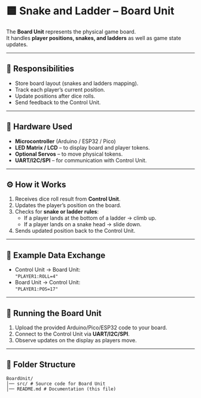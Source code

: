 # 🟦 Snake and Ladder – Board Unit

The **Board Unit** represents the physical game board.  
It handles **player positions, snakes, and ladders** as well as game state updates.

---

## 📌 Responsibilities

- Store board layout (snakes and ladders mapping).
- Track each player’s current position.
- Update positions after dice rolls.
- Send feedback to the Control Unit.

---

## 🔧 Hardware Used

- **Microcontroller** (Arduino / ESP32 / Pico)
- **LED Matrix / LCD** – to display board and player tokens.
- **Optional Servos** – to move physical tokens.
- **UART/I2C/SPI** – for communication with Control Unit.

---

## ⚙️ How it Works

1. Receives dice roll result from **Control Unit**.
2. Updates the player’s position on the board.
3. Checks for **snake or ladder rules**:
   - If a player lands at the bottom of a ladder → climb up.
   - If a player lands on a snake head → slide down.
4. Sends updated position back to the Control Unit.

---

## 📜 Example Data Exchange

- Control Unit → Board Unit:  
  `"PLAYER1:ROLL=4"`
- Board Unit → Control Unit:  
  `"PLAYER1:POS=17"`
---

## 🚀 Running the Board Unit

1. Upload the provided Arduino/Pico/ESP32 code to your board.
2. Connect to the Control Unit via **UART/I2C/SPI**.
3. Observe updates on the display as players move.
---

## 📂 Folder Structure
```
BoardUnit/
│── src/ # Source code for Board Unit
│── README.md # Documentation (this file)
```